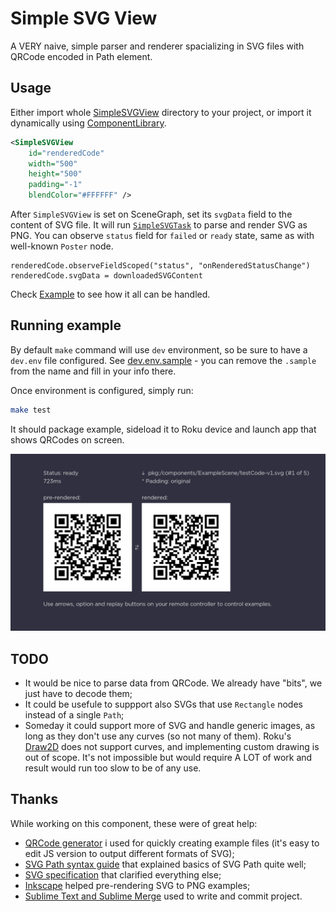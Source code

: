 Simple SVG View
===============

A VERY naive, simple parser and renderer spacializing in SVG files with QRCode encoded in Path element.


## Usage

Either import whole [SimpleSVGView](components/SimpleSVGView) directory to your project, or import it
dynamically using [ComponentLibrary](https://developer.roku.com/en-gb/docs/references/scenegraph/control-nodes/componentlibrary.md).

```xml
<SimpleSVGView
	id="renderedCode"
	width="500"
	height="500"
	padding="-1"
	blendColor="#FFFFFF" />
```

After `SimpleSVGView` is set on SceneGraph, set its `svgData` field to the content of SVG file.
It will run [`SimpleSVGTask`](components/SimpleSVGView/SimpleSVGTask) to parse and render SVG as PNG.
You can observe `status` field for `failed` or `ready` state, same as with well-known `Poster` node.

```brs
renderedCode.observeFieldScoped("status", "onRenderedStatusChange")
renderedCode.svgData = downloadedSVGContent
```

Check [Example](example) to see how it all can be handled.


## Running example

By default `make` command will use `dev` environment, so be sure to have a `dev.env` file configured.
See [dev.env.sample](dev.env.sample) - you can remove the `.sample` from the name and fill in your info there.

Once environment is configured, simply run:

```sh
make test
```

It should package example, sideload it to Roku device and launch app that shows QRCodes on screen.

![example screenhot](example/screenshot.png)


## TODO

- It would be nice to parse data from QRCode. We already have "bits", we just have to decode them;
- It could be usefule to suppport also SVGs that use `Rectangle` nodes instead of a single `Path`;
- Someday it could support more of SVG and handle generic images, as long as they don't use any curves
  (so not many of them).
  Roku's [Draw2D](https://developer.roku.com/en-gb/docs/references/brightscript/interfaces/ifdraw2d.md)
  does not support curves, and implementing custom drawing is out of scope. It's not impossible but
  would require A LOT of work and result would run too slow to be of any use.


## Thanks

While working on this component, these were of great help:

- [QRCode generator](https://github.com/kazuhikoarase/qrcode-generator) i used for
  quickly creating example files (it's easy to edit JS version to output different formats of SVG);
- [SVG Path syntax guide](https://css-tricks.com/svg-path-syntax-illustrated-guide/)
  that explained basics of SVG Path quite well;
- [SVG specification](https://www.w3.org/TR/SVG11/paths.html#PathData) that clarified
  everything else;
- [Inkscape](https://inkscape.org/) helped pre-rendering SVG to PNG examples;
- [Sublime Text and Sublime Merge](https://www.sublimehq.com/) used to write and commit project.
